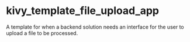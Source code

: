 # kivy_template_file_upload_app

A template for when a backend solution needs an interface for the user to upload a file to be processed.

